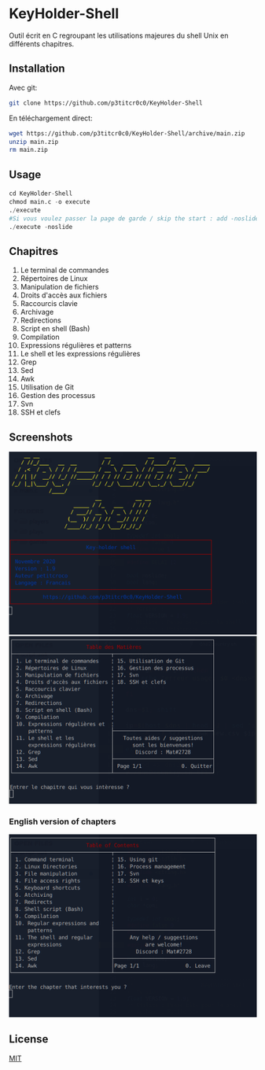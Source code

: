 # KeyHolder-Shell
Outil écrit en C regroupant les utilisations majeures du shell Unix en différents chapitres.

## Installation

Avec git:
```bash
git clone https://github.com/p3titcr0c0/KeyHolder-Shell
```

En téléchargement direct:
```bash
wget https://github.com/p3titcr0c0/KeyHolder-Shell/archive/main.zip
unzip main.zip
rm main.zip
```

## Usage

```python
cd KeyHolder-Shell
chmod main.c -o execute
./execute
#Si vous voulez passer la page de garde / skip the start : add -noslide
./execute -noslide
```
## Chapitres

1. Le terminal de commandes
2. Répertoires de Linux
3. Manipulation de fichiers
4. Droits d'accès aux fichiers
5. Raccourcis clavie
6. Archivage
7. Redirections
8. Script en shell (Bash)
9. Compilation
10. Expressions régulières et  patterns
11. Le shell et les expressions régulières
12. Grep
13. Sed
14. Awk
15. Utilisation de Git
16. Gestion des processus
17. Svn
18. SSH et clefs

## Screenshots

![Alt text](https://raw.githubusercontent.com/p3titcr0c0/KeyHolder-Shell/main/img/slide.png "Page initial")
![Alt text](https://raw.githubusercontent.com/p3titcr0c0/KeyHolder-Shell/main/img/chapters.png "Les chapitres")
### English version of chapters
![Alt text](https://raw.githubusercontent.com/p3titcr0c0/KeyHolder-Shell/main/img/chaptersEN.png "Chapters")

## License
[MIT](https://choosealicense.com/licenses/mit/)
